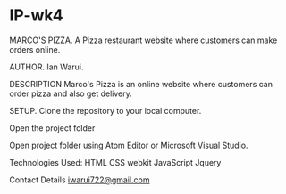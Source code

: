 # IP-wk4
MARCO'S PIZZA.
A Pizza restaurant website where customers can make orders online.

AUTHOR.
Ian Warui.

DESCRIPTION
Marco's Pizza is an online website where customers can order pizza and also get delivery.

SETUP.
Clone the repository to your local computer.

Open the project folder

Open project folder using Atom Editor or Microsoft Visual Studio.

Technologies Used:
HTML
CSS
webkit
JavaScript
Jquery

Contact Details
iwarui722@gmail.com
